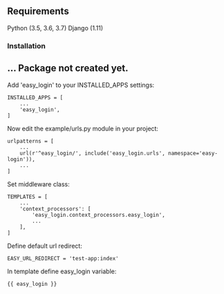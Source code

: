 ## Requirements
Python (3.5, 3.6, 3.7)
Django (1.11)

### Installation
...
Package not created yet.
--
Add 'easy_login' to your INSTALLED_APPS settings:
```
INSTALLED_APPS = [
    ...
    'easy_login',
]
```

Now edit the example/urls.py module in your project:
```
urlpatterns = [
    ...
    url(r'^easy_login/', include('easy_login.urls', namespace='easy-login')),
    ...
]
```

Set middleware class:
```
TEMPLATES = [
    ...
    'context_processors': [
        'easy_login.context_processors.easy_login',
        ...
    ],
]
```

Define default url redirect:
```
EASY_URL_REDIRECT = 'test-app:index'

```
In template define easy_login variable:
```
{{ easy_login }}
```
